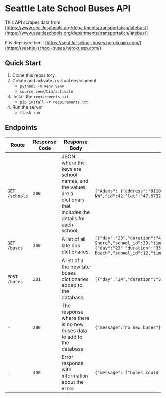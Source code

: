 # Seattle Late School Buses API

This API scrapes data from [https://www.seattleschools.org/departments/transportation/latebus/](https://www.seattleschools.org/departments/transportation/latebus/)

It is deployed here: [https://seattle-school-buses.herokuapp.com/](https://seattle-school-buses.herokuapp.com/)

## Quick Start

1. Clone this repository.
2. Create and activate a virtual environment
    - `python3 -m venv venv`
    - `source venv/bin/activate`
4. Install the `requirements.txt`
    - `pip install -r requirements.txt`
5. Run the server
    - `flask run`

## Endpoints

| Route | Response Code | Response Body | Example Response Body |
|--|--|--|--|
|`GET` `/schools`| `200`| JSON where the keys are school names, and the values are a dictionary that includes the details for each school.|`{"Adams": {"address":"6110 28th Ave NW","id":42,"lat":"47.6732465522865","lng":"-122.39295255961478","name":"Adams","option_alt":"N/A","type":"elementary school","zip":"98107"},...}` |
|`GET` `/buses` | `200`| A list of all late bus dictionaries. |`[{"day":"23","duration":"40","id":1,"month":"September","route":"268","school":"South Shore","school_id":39,"time":"am","units":"minutes","year":"2022"},{"day":"23","duration":"35","id":2,"month":"September","route":"379","school":"Rainier Beach","school_id":12,"time":"am","units":"minutes","year":"2022"},...]`|
|`POST` `/buses` | `201`| A list of a the new late buses dictionaries added to the database.| `[{"day":"24","duration":"30","id":245,"month":"October","route":"1787","school":"Lowell","school_id":73,"time":"am","units":"minutes","year":"2022"}]` |
| - | `200`|The response where there is no new buses data to add to the database |`{"message":"no new buses"}` |
| - | `400`|Error response with information about the `error`. |`{"message": f"buses could not be added {error}"` |



